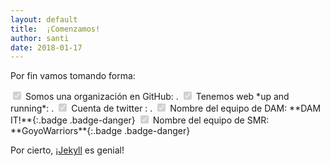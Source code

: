 ```yaml
---
layout: default
title:  ¡Comenzamos!
author: santi
date: 2018-01-17
---
```


Por fin vamos tomando forma:

<label class="form-check-label">
    <input class="form-check-input" type="checkbox" checked="checked" disabled>
    Somos una organización en GitHub: <https://github.com/goyobot>.
</label>

<label class="form-check-label">
    <input class="form-check-input" type="checkbox" checked="checked" disabled>
    Tenemos web *up and running*: <https://goyobot.github.com>.
</label>

<label class="form-check-label">
    <input class="form-check-input" type="checkbox" checked="checked" disabled>
    Cuenta de twitter <i class="fa fa-twitter"></i>: <https://twitter.com/goyobot>.
</label>

<label class="form-check-label">
    <input class="form-check-input" type="checkbox" checked="checked" disabled>
    Nombre del equipo de DAM: **DAM IT!**{:.badge .badge-danger}
</label>

<label class="form-check-label">
    <input class="form-check-input" type="checkbox" checked="checked" disabled>
    Nombre del equipo de SMR: **GoyoWarriors**{:.badge .badge-danger}
</label>

Por cierto, ¡[Jekyll](https://jekyllrb.com) es genial!
